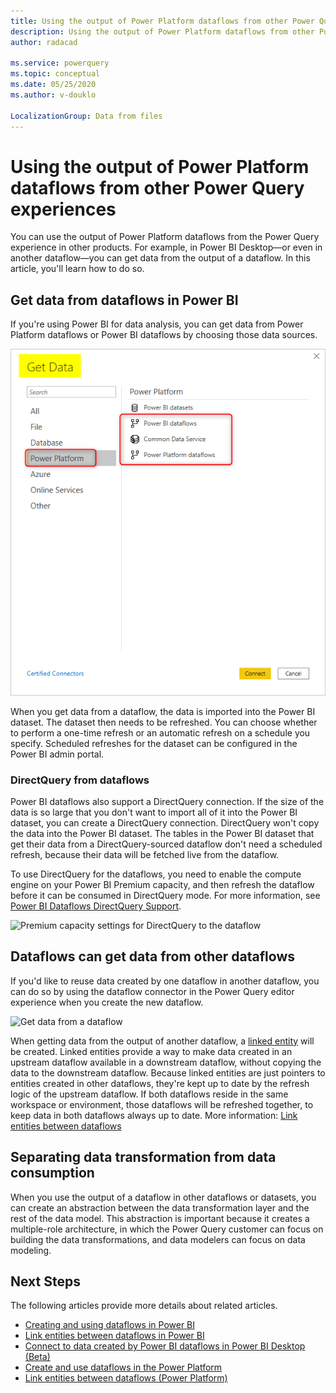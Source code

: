 ```yaml
---
title: Using the output of Power Platform dataflows from other Power Query experiences
description: Using the output of Power Platform dataflows from other Power Query experiences
author: radacad

ms.service: powerquery
ms.topic: conceptual
ms.date: 05/25/2020
ms.author: v-douklo

LocalizationGroup: Data from files
---
```


# Using the output of Power Platform dataflows from other Power Query experiences

You can use the output of Power Platform dataflows from the Power Query experience in other products. For example, in Power BI Desktop&mdash;or even in another dataflow&mdash;you can get data from the output of a dataflow. In this article, you'll learn how to do so.

## Get data from dataflows in Power BI

If you're using Power BI for data analysis, you can get data from Power Platform dataflows or Power BI dataflows by choosing those data sources.

![Get data from Power BI Desktop](media/GetDatafromDataflow.png)

When you get data from a dataflow, the data is imported into the Power BI dataset. The dataset then needs to be refreshed. You can choose whether to perform a one-time refresh or an automatic refresh on a schedule you specify. Scheduled refreshes for the dataset can be configured in the Power BI admin portal.

### DirectQuery from dataflows

Power BI dataflows also support a DirectQuery connection. If the size of the data is so large that you don't want to import all of it into the Power BI dataset, you can create a DirectQuery connection. DirectQuery won't copy the data into the Power BI dataset. The tables in the Power BI dataset that get their data from a DirectQuery-sourced dataflow don't need a scheduled refresh, because their data will be fetched live from the dataflow.

To use DirectQuery for the dataflows, you need to enable the compute engine on your Power BI Premium capacity, and then refresh the dataflow before it can be consumed in DirectQuery mode. For more information, see [Power BI Dataflows DirectQuery Support](https://powerbi.microsoft.com/blog/power-bi-dataflows-direct-query-support/).

![Premium capacity settings for DirectQuery to the dataflow](https://docs.microsoft.com/power-bi/transform-model/media/service-dataflows-enhanced-compute-engine/enhanced-compute-engine-01.png)

## Dataflows can get data from other dataflows

If you'd like to reuse data created by one dataflow in another dataflow, you can do so by using the dataflow connector in the Power Query editor experience when you create the new dataflow.

![Get data from a dataflow](https://docs.microsoft.com/data-integration/dataflows/media/dataflows-linked-entities/linked-entities-03.png)

When getting data from the output of another dataflow, a [linked entity](https://docs.microsoft.com/data-integration/dataflows/dataflows-linked-entities) will be created. Linked entities provide a way to make data created in an upstream dataflow available in a downstream dataflow, without copying the data to the downstream dataflow. Because linked entities are just pointers to entities created in other dataflows, they're kept up to date by the refresh logic of the upstream dataflow. If both dataflows reside in the same workspace or environment, those dataflows will be refreshed together, to keep data in both dataflows always up to date. More information: [Link entities between dataflows](https://docs.microsoft.com/data-integration/dataflows/dataflows-linked-entities)

## Separating data transformation from data consumption

When you use the output of a dataflow in other dataflows or datasets, you can create an abstraction between the data transformation layer and the rest of the data model. This abstraction is important because it creates a multiple-role architecture, in which the Power Query customer can focus on building the data transformations, and data modelers can focus on data modeling.

## Next Steps

The following articles provide more details about related articles.

- [Creating and using dataflows in Power BI](https://docs.microsoft.com/power-bi/service-dataflows-create-use)
- [Link entities between dataflows in Power BI](https://docs.microsoft.com/power-bi/service-dataflows-linked-entities)
- [Connect to data created by Power BI dataflows in Power BI Desktop (Beta)](https://docs.microsoft.com/power-bi/desktop-connect-dataflows)
- [Create and use dataflows in the Power Platform](https://docs.microsoft.com/data-integration/dataflows/dataflows-integration-overview)
- [Link entities between dataflows (Power Platform)](https://docs.microsoft.com/data-integration/dataflows/dataflows-linked-entities)

